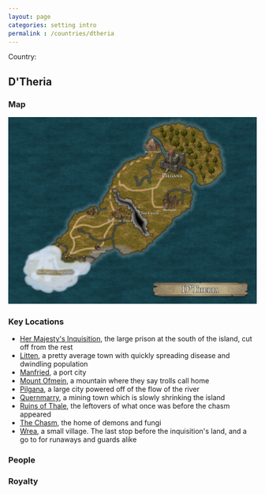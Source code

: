 ```yaml
---
layout: page
categories: setting intro
permalink : /countries/dtheria
---
```


Country: 

## D'Theria

### Map

<img src="../images/D&apos;Theria.jpg">

### Key Locations

 - [Her Majesty's Inquisition][inquisition], the large prison at the south of the island, cut off from the rest
 - [Litten][litten], a pretty average town with quickly spreading disease and dwindling population
 - [Manfried][manfried], a port city 
 - [Mount Ofmein][mount-ofmein], a mountain where they say trolls call home
 - [Pilgana][pilgana], a large city powered off of the flow of the river
 - [Quernmarry][quernmarry], a mining town which is slowly shrinking the island
 - [Ruins of Thale][ruins-of-thale], the leftovers of what once was before the chasm appeared
 - [The Chasm][chasm], the home of demons and fungi
 - [Wrea][wrea], a small village. The last stop before the inquisition's land, and a go to for runaways and guards alike

### People

### Royalty


[inquisition]: /DnD/locations/inquisition
[litten]: /DnD/locations/litten
[manfried]: /DnD/locations/manfried
[mount-ofmein]: /DnD/locations/mount-ofmein
[pilgana]: /DnD/locations/pilgana
[quernmarry]: /DnD/locations/quernmarry
[ruins-of-thale]: /DnD/locations/ruins-of-thale
[chasm]: /DnD/locations/chasm
[wrea]: /DnD/locations/wrea